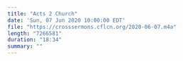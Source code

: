 ```yaml
---
title: "Acts 2 Church"
date: 'Sun, 07 Jun 2020 10:00:00 EDT'
file: "https://crosssermons.cflcn.org/2020-06-07.m4a"
length: "7266581"
duration: "18:34"
summary: ""
---
```

